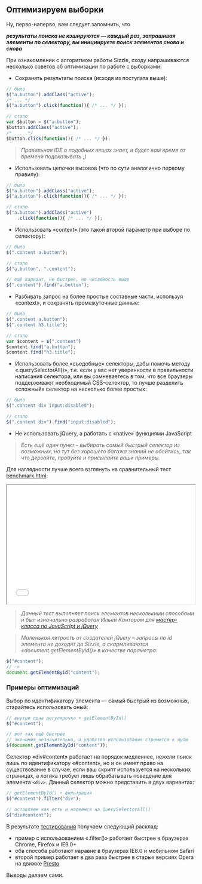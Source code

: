## Оптимизируем выборки

Ну, перво-наперво, вам следует запомнить, что

**_результаты поиска не кэшируются — каждый раз, запрашивая элементы по селектору, вы инициируете поиск элементов снова и снова_**

При ознакомлении с алгоритмом работы Sizzle, сходу напрашиваются несколько советов об оптимизации по работе с выборками:

* Сохранять результаты поиска (исходя из постулата выше):

```javascript
// было
$("a.button").addClass("active");
/* ... */
$("a.button").click(function(){ /* ... */ });

// стало
var $button = $("a.button");
$button.addClass("active");
/* ... .*/
$button.click(function(){ /* ... */ });
```

> _Правильная IDE о подобных вещах знает, и будет вам время от времени подсказывать ;)_

* Использовать цепочки вызовов (что по сути аналогично первому правилу):

```javascript
// было
$("a.button").addClass("active");
$("a.button").click(function(){ /* ... */ });

// стало
$("a.button").addClass("active")
    .click(function(){ /* ... */ });
```

* Использовать «context» (это такой второй параметр при выборе по селектору):

```javascript
// было
$(".content a.button");

// стало
$("a.button", ".content");

// ещё вариант, не быстрее, но читаемость выше
$(".content").find("a.button");
```

* Разбивать запрос на более простые составные части, используя «context», и сохранять промежуточные данные:

```javascript
// было
$(".content a.button");
$(".content h3.title");

// стало
var $content = $(".content")
$content.find("a.button");
$content.find("h3.title");
```

* Использовать более «съедобные» селекторы, дабы помочь методу «.querySelectorAll()», т.е. если у вас нет уверенности в правильности написания селектора, или вы сомневаетесь в том, что все браузеры поддерживают необходимый CSS-селектор, то лучше разделить «сложный» селектор на несколько более простых:

```javascript
// было
$(".content div input:disabled");

// стало
$(".content div").find("input:disabled");
```

* Не использовать jQuery, а работать с «native» функциями JavaScript

> _Есть ещё один пункт – выбирать самый быстрый селектор из возможных, но тут без хорошего багажа знаний не обойтись, так что дерзайте, пробуйте и присылайте ваши примеры._

Для наглядности лучше всего взглянуть на сравнительный тест [benchmark.html](../code/benchmark.html):

<iframe class="jqbook" width="100%" height="320px" border="0" src="../code/benchmark.html"></iframe>

> _Данный тест выполняет поиск элементов несколькими способами и был изначально разработан Ильёй Кантором для [мастер-класса по JavaScript и jQuery](http://javascript.ru/mk)_

> _Маленькая хитрость от создателей jQuery – запросы по id элемента не доходят до Sizzle, а скармливаются «document.getElementById()» в качестве параметра:_

```javascript
$("#content");
// -> 
document.getElementById("content");
```

### Примеры оптимизаций

Выбор по идентификатору элемента — самый быстрый из возможных, старайтесь использовать оный:

```javascript
// внутри одна регулярочка + getElementById()
$("#content");

// вот так ещё быстрее
// экономия незначительна, а удобство использования стремится к нулю
$(document.getElementById("content"));
```

Селектор «div#content» работает на порядок медленнее, нежели поиск лишь по идентификатору «#content», но и он имеет право на существование в случае, если ваш скрипт используется на нескольких страницах, а логика требует лишь обрабатывать поведение для элемента `<div>`. Данный селектор можно представить в двух вариантах:

```javascript
// getElementById() + фильтрация
$("#content").filter("div");

// оставляем как есть и надеемся на QuerySelectorAll()
$("div#content");
```

В результате [тестирования](http://jsperf.com/div-id) получаем следующий расклад:

* пример с использованием «.filter()» работает быстрее в браузерах Chrome, Firefox и IE9.0+
* оба способа работают наравне в браузерах IE8.0 и мобильном Safari
* второй пример работает в два раза быстрее в старых версиях Opera на движке <a href="https://ru.wikipedia.org/wiki/Presto_(Opera)">Presto</a>

Выводы делаем сами.
